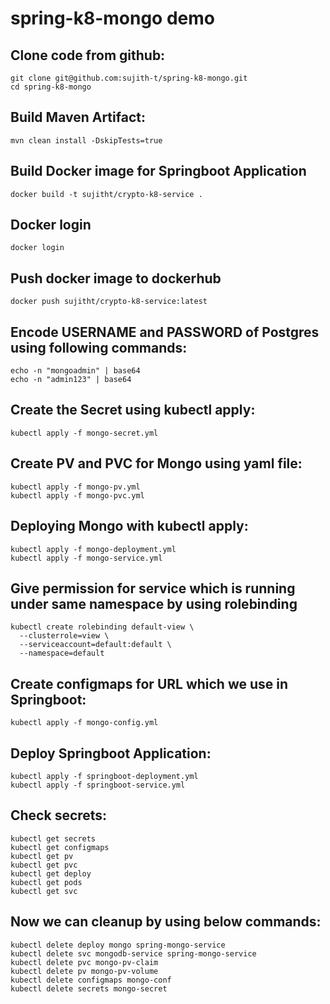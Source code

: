 # spring-k8-mongo demo

    
Clone code from github:
-------
    git clone git@github.com:sujith-t/spring-k8-mongo.git
    cd spring-k8-mongo
    
Build Maven Artifact:
-------
    mvn clean install -DskipTests=true
 
Build Docker image for Springboot Application
--------------
    docker build -t sujitht/crypto-k8-service .
  
Docker login
-------------
    docker login
    
Push docker image to dockerhub
-----------
    docker push sujitht/crypto-k8-service:latest

Encode USERNAME and PASSWORD of Postgres using following commands:
--------
    echo -n "mongoadmin" | base64
    echo -n "admin123" | base64
Create the Secret using kubectl apply:
-------
    kubectl apply -f mongo-secret.yml

Create PV and PVC for Mongo using yaml file:
-----
    kubectl apply -f mongo-pv.yml
    kubectl apply -f mongo-pvc.yml
    
Deploying Mongo with kubectl apply:
-----------
    kubectl apply -f mongo-deployment.yml
    kubectl apply -f mongo-service.yml
    
Give permission for service which is running under same namespace by using rolebinding
----------------------
    kubectl create rolebinding default-view \
      --clusterrole=view \
      --serviceaccount=default:default \
      --namespace=default

Create configmaps for URL which we use in Springboot:
-------
    kubectl apply -f mongo-config.yml
Deploy Springboot Application:
-------------
    kubectl apply -f springboot-deployment.yml
    kubectl apply -f springboot-service.yml
Check secrets:
-------
    kubectl get secrets
    kubectl get configmaps
    kubectl get pv
    kubectl get pvc
    kubectl get deploy
    kubectl get pods
    kubectl get svc
 
Now we can cleanup by using below commands:
--------
    kubectl delete deploy mongo spring-mongo-service
    kubectl delete svc mongodb-service spring-mongo-service
    kubectl delete pvc mongo-pv-claim
    kubectl delete pv mongo-pv-volume
    kubectl delete configmaps mongo-conf
    kubectl delete secrets mongo-secret
